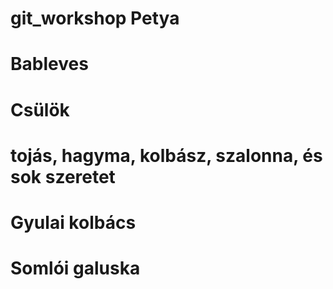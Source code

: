 # git_workshop Petya
# Bableves
# Csülök
# tojás, hagyma, kolbász, szalonna, és sok szeretet
# Gyulai kolbács
# Somlói galuska